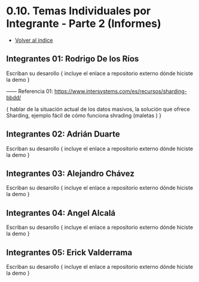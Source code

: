 # 0.10. Temas Individuales por Integrante - Parte 2 (Informes)
- [Volver al índice](/0/0.md)

## Integrantes 01: Rodrigo De los Ríos
Escriban su desarollo { incluye el enlace a repositorio externo dónde hiciste la demo }

—— Referencia 01: https://www.intersystems.com/es/recursos/sharding-bbdd/

{ hablar de la situación actual de los datos masivos, la solución que ofrece Sharding, ejemplo fácil de cómo funciona shrading (maletas ) }

## Integrantes 02: Adrián Duarte
Escriban su desarollo { incluye el enlace a repositorio externo dónde hiciste la demo }

## Integrantes 03: Alejandro Chávez
Escriban su desarollo { incluye el enlace a repositorio externo dónde hiciste la demo }

## Integrantes 04: Angel Alcalá
Escriban su desarollo { incluye el enlace a repositorio externo dónde hiciste la demo }

## Integrantes 05: Erick Valderrama
Escriban su desarollo { incluye el enlace a repositorio externo dónde hiciste la demo }
